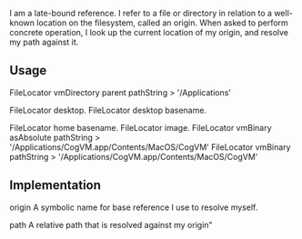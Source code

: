I am a late-bound reference. I refer to a file or directory in relation to a well-known location on the filesystem, called an origin. When asked to perform concrete operation, I look up the current location of my origin, and resolve my path against it. Usage----------FileLocator vmDirectory parent pathString	> '/Applications'FileLocator desktop.FileLocator desktop basename.FileLocator home basename.FileLocator image.FileLocator vmBinary asAbsolute pathString 	>  '/Applications/CogVM.app/Contents/MacOS/CogVM'FileLocator vmBinary pathString 	> '/Applications/CogVM.app/Contents/MacOS/CogVM'		Implementation------------------------origin 	A symbolic name for base reference I use to resolve myself.path	A relative path that is resolved against my origin"		